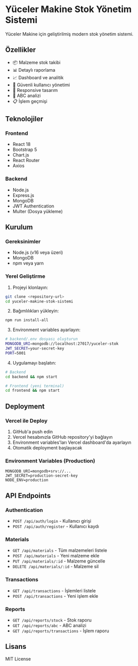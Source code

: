 # Yüceler Makine Stok Yönetim Sistemi

Yüceler Makine için geliştirilmiş modern stok yönetim sistemi.

## Özellikler

- 📦 Malzeme stok takibi
- 📊 Detaylı raporlama
- 📈 Dashboard ve analitik
- 🔐 Güvenli kullanıcı yönetimi
- 📱 Responsive tasarım
- 🎯 ABC analizi
- 📋 İşlem geçmişi

## Teknolojiler

### Frontend
- React 18
- Bootstrap 5
- Chart.js
- React Router
- Axios

### Backend
- Node.js
- Express.js
- MongoDB
- JWT Authentication
- Multer (Dosya yükleme)

## Kurulum

### Gereksinimler
- Node.js (v16 veya üzeri)
- MongoDB
- npm veya yarn

### Yerel Geliştirme

1. Projeyi klonlayın:
```bash
git clone <repository-url>
cd yuceler-makine-stok-sistemi
```

2. Bağımlılıkları yükleyin:
```bash
npm run install-all
```

3. Environment variables ayarlayın:
```bash
# backend/.env dosyası oluşturun
MONGODB_URI=mongodb://localhost:27017/yuceler-stok
JWT_SECRET=your-secret-key
PORT=5001
```

4. Uygulamayı başlatın:
```bash
# Backend
cd backend && npm start

# Frontend (yeni terminal)
cd frontend && npm start
```

## Deployment

### Vercel ile Deploy

1. GitHub'a push edin
2. Vercel hesabınızla GitHub repository'yi bağlayın
3. Environment variables'ları Vercel dashboard'da ayarlayın
4. Otomatik deployment başlayacak

### Environment Variables (Production)

```
MONGODB_URI=mongodb+srv://...
JWT_SECRET=production-secret-key
NODE_ENV=production
```

## API Endpoints

### Authentication
- `POST /api/auth/login` - Kullanıcı girişi
- `POST /api/auth/register` - Kullanıcı kaydı

### Materials
- `GET /api/materials` - Tüm malzemeleri listele
- `POST /api/materials` - Yeni malzeme ekle
- `PUT /api/materials/:id` - Malzeme güncelle
- `DELETE /api/materials/:id` - Malzeme sil

### Transactions
- `GET /api/transactions` - İşlemleri listele
- `POST /api/transactions` - Yeni işlem ekle

### Reports
- `GET /api/reports/stock` - Stok raporu
- `GET /api/reports/abc` - ABC analizi
- `GET /api/reports/transactions` - İşlem raporu

## Lisans

MIT License

